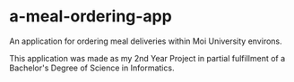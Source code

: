 # a-meal-ordering-app
An application for ordering meal deliveries within Moi University environs.

This application was made as my 2nd Year Project in partial fulfillment of a Bachelor's Degree of Science in Informatics.
